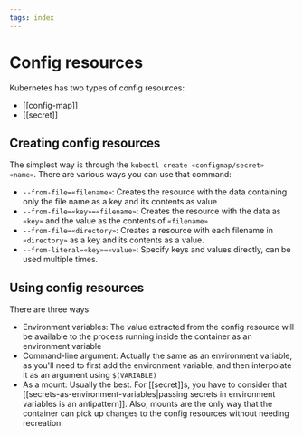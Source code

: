 ```yaml
---
tags: index
---
```


# Config resources
Kubernetes has two types of config resources:
* [[config-map]]
* [[secret]]

## Creating config resources
The simplest way is through the `kubectl create «configmap/secret» «name»`. There are various ways you can use that command:

* `--from-file=«filename»`: Creates the resource with the data containing only the file name as a key and its contents as value
* `--from-file=«key»=«filename»`: Creates the resource with the data as `«key»` and the value as the contents of `«filename»`
* `--from-file=«directory»`: Creates a resource with each filename in `«directory»` as a key and its contents as a value.
* `--from-literal=«key»=«value»`: Specify keys and values directly, can be used multiple times.

## Using config resources
There are three ways:
* Environment variables: The value extracted from the config resource will be available to the process running inside the container as an environment variable
* Command-line argument: Actually the same as an environment variable, as you'll need to first add the environment variable, and then interpolate it as an argument using `$(VARIABLE)`
* As a mount: Usually the best. For [[secret]]s, you have to consider that [[secrets-as-environment-variables|passing secrets in environment variables is an antipattern]]. Also, mounts are the only way that the container can pick up changes to the config resources without needing recreation.
